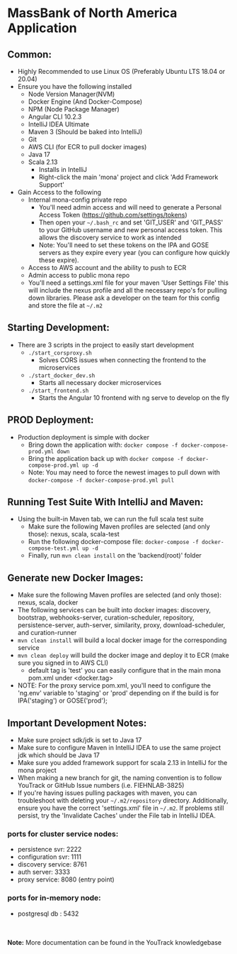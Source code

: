 # MassBank of North America Application

## Common:
- Highly Recommended to use Linux OS (Preferably Ubuntu LTS 18.04 or 20.04)
- Ensure you have the following installed
  - Node Version Manager(NVM)
  - Docker Engine (And Docker-Compose)
  - NPM (Node Package Manager)
  - Angular CLI 10.2.3
  - IntelliJ IDEA Ultimate
  - Maven 3 (Should be baked into IntelliJ)
  - Git
  - AWS CLI (for ECR to pull docker images)
  - Java 17 
  - Scala 2.13
    - Installs in IntelliJ
    - Right-click the main 'mona' project and click 'Add Framework Support'
- Gain Access to the following
  - Internal mona-config private repo
    - You'll need admin access and will need to generate a Personal Access Token (https://github.com/settings/tokens)
    - Then open your `~/.bash_rc` and set 'GIT_USER' and 'GIT_PASS' to your GitHub username and
      new personal access token. This allows the discovery service to work as intended
    - Note: You'll need to set these tokens on the IPA and GOSE servers as they expire every year (you can configure
      how quickly these expire).
  - Access to AWS account and the ability to push to ECR
  - Admin access to public mona repo
  - You'll need a settings.xml file for your maven 'User Settings File' this will include the nexus profile
    and all the necessary repo's for pulling down libraries. Please ask a developer on the team for this config
    and store the file at `~/.m2`


## Starting Development:
- There are 3 scripts in the project to easily start development
  - `./start_corsproxy.sh`
    - Solves CORS issues when connecting the frontend to the microservices
  - `./start_docker_dev.sh`
    - Starts all necessary docker microservices
  - `./start_frontend.sh`
    - Starts the Angular 10 frontend with ng serve to develop on the fly

## PROD Deployment:
- Production deployment is simple with docker
  - Bring down the application with: `docker compose -f docker-compose-prod.yml down`
  - Bring the application back up with `docker compose -f docker-compose-prod.yml up -d`
  - Note: You may need to force the newest images to pull down with `docker-compose -f docker-compose-prod.yml pull`

## Running Test Suite With IntelliJ and Maven:
- Using the built-in Maven tab, we can run the full scala test suite
  - Make sure the following Maven profiles are selected (and only those): nexus, scala, scala-test
  - Run the following docker-compose file: `docker-compose -f docker-compose-test.yml up -d`
  - Finally, run `mvn clean install` on the 'backend(root)' folder

## Generate new Docker Images:
- Make sure the following Maven profiles are selected (and only those): nexus, scala, docker
- The following services can be built into docker images: discovery, bootstrap, webhooks-server, curation-scheduler,
  repository, persistence-server, auth-server, similarity, proxy, download-scheduler, and curation-runner
- `mvn clean install` will build a local docker image for the corresponding service
- `mvn clean deploy` will build the docker image and deploy it to ECR (make sure you signed in to AWS CLI)
  - default tag is 'test' you can easily configure that in the main mona pom.xml under <docker.tag>
- NOTE: For the proxy service pom.xml, you'll need to configure the 'ng.env' variable to 'staging' or 'prod' 
  depending on if the build is for IPA('staging') or GOSE('prod');

## Important Development Notes:
- Make sure project sdk/jdk is set to Java 17
- Make sure to configure Maven in IntelliJ IDEA to use the same project jdk which should be Java 17
- Make sure you added framework support for scala 2.13 in IntelliJ for the mona project
- When making a new branch for git, the naming convention is to follow YouTrack or GitHub Issue numbers (i.e. FIEHNLAB-3825)
- If you're having issues pulling packages with maven, you can troubleshoot with deleting your `~/.m2/repository` directory.
  Additionally, ensure you have the correct 'settings.xml' file in `~/.m2`. If problems still persist, try the 'Invalidate
  Caches' under the File tab in IntelliJ IDEA.


### ports for cluster service nodes:
- persistence svr: 2222
- configuration svr: 1111
- discovery service: 8761
- auth server: 3333
- proxy service: 8080 (entry point)

### ports for in-memory node:
- postgresql db : 5432

<br/><br/>
<b>Note:</b> More documentation can be found in the YouTrack knowledgebase